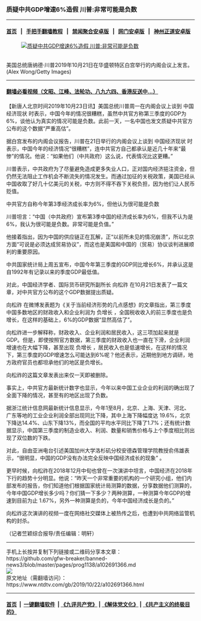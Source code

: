 ### 质疑中共GDP增速6%造假 川普:非常可能是负数
------------------------

#### [首页](https://github.com/gfw-breaker/banned-news3/blob/master/README.md) &nbsp;&nbsp;|&nbsp;&nbsp; [手把手翻墙教程](https://github.com/gfw-breaker/guides/wiki) &nbsp;&nbsp;|&nbsp;&nbsp; [禁闻聚合安卓版](https://github.com/gfw-breaker/bn-android) &nbsp;&nbsp;|&nbsp;&nbsp; [网门安卓版](https://github.com/oGate2/oGate) &nbsp;&nbsp;|&nbsp;&nbsp; [神州正道安卓版](https://github.com/SzzdOgate/update) 



<div><div class="featured_image">
 <a href="https://i.ntdtv.com/assets/uploads/2019/10/GettyImages-1182497442.jpg" target="_blank">
  <figure>
   <img alt="质疑中共GDP增速6%造假 川普:非常可能是负数" src="https://i.ntdtv.com/assets/uploads/2019/10/GettyImages-1182497442-800x450.jpg"/>
  </figure><br/>
 </a>
 <span class="caption">
  美国总统唐纳德·川普2019年10月21日在华盛顿特区白宫举行的内阁会议上发言。(Alex Wong/Getty Images)
 </span>
</div>
</div><hr/>

#### [翻墙必看视频（文昭、江峰、法轮功、八九六四、香港反送中...）](https://github.com/gfw-breaker/banned-news3/blob/master/pages/links.md)

<div><div class="post_content" itemprop="articleBody">
 <p>
  【新唐人北京时间2019年10月23日讯】美国总统川普周一在内阁会议上谈到
  <ok href="https://www.ntdtv.com/gb/中国经济现状.htm">
   中国经济现状
  </ok>
  时表示，中国今年的情况很糟糕，虽然中共官方称第三季度的GDP为6%，谈他认为真实的情况可能是负数。此前一天，一名中国也发文质疑中共官方公布的这个数据“严重高估”。
 </p>
 <p>
  据白宫发布的内阁会议报告，川普在21日举行的内阁会议上谈到
  <ok href="https://www.ntdtv.com/gb/中国经济现状.htm">
   中国经济现状
  </ok>
  时表示，中国今年的经济情况“很糟糕”，连中共官方自己都承认是近几十年来“最惨”的情况。他说：“如果他们（中共政府）这么说，代表情况比这更糟。”
 </p>
 <p>
  川普表示，中共政府为了尽量避免造成更多失业人口，正对国内经济挹注资金，但仍然无法阻止工作机会不断流失的情况发生。而通过加征的关税政策，美国已经从中国收取了好几十亿美元的关税，中方则不得不吞下关税负担，因为他们让人民币贬值。
 </p>
 <p>
  中共官方自称今年第3季经济成长率为6%，但他认为很可能是负数
 </p>
 <p>
  川普坦言：“中国（中共政府）宣布第3季中国的经济成长率为6%，但我不认为是6%，我认为很可能是负数。非常可能是负值。”
 </p>
 <p>
  他接着指出，因为中国的供应链正在瓦解，正“以前所未见的情况崩溃”，所以北京方面“可说是必须达成贸易协议”，而这也是美国和中国的（贸易）协议谈判进展顺利的重要原因。
 </p>
 <p>
  中共国家统计局上周五宣布，中国今年第三季度的GDP同比增长6%，并承认这是自1992年有记录以来的季度GDP最低值。
 </p>
 <p>
  对此，中国经济学者、国际货币研究所副所长
  <ok href="https://www.ntdtv.com/gb/向松祚.htm">
   向松祚
  </ok>
  在10月21日发表了一篇文章，对中共官方公布的这个GDP数据提出质疑。
 </p>
 <p>
  <ok href="https://www.ntdtv.com/gb/向松祚.htm">
   向松祚
  </ok>
  在微博发表题为《关于当前经济形势的几点感想》的文章指出，第三季度中国多数地区的财政收入和企业利润为
  <ok href="https://www.ntdtv.com/gb/负增长.htm">
   负增长
  </ok>
  ，全国税收收入的前三季度也是负增长，在这样的基础上，6%的GDP数据“显然高估了”。
 </p>
 <p>
  向松祚进一步解释称，财政收入、企业利润和居民收入，这三项加起来就是GDP。但是，即使按照官方数据，第三季度的财政收入也一直在下滑，企业利润增速也在大幅下降，甚至出现
  <ok href="https://www.ntdtv.com/gb/负增长.htm">
   负增长
  </ok>
  ，居民收入也是低速增长，在这样的情况下，第三季度的GDP增速怎么可能达到6%呢？他还表示，近期他到地方调研，地方政府官员也都坦承他们的地区是负增长。
 </p>
 <p>
  向松祚的这篇文章发表出来仅一天即被删除。
 </p>
 <p>
  事实上，中共官方最新统计数字也显示，今年以来中国工业企业的利润的确出现了全面下降的情况，甚至有的地区出现了负数。
 </p>
 <p>
  据浙江统计信息网最新统计信息显示，今年1至8月，北京、上海、天津、河北、广东等地的工业企业利润全部出现同比下降，其中上海下降幅度达 19.6%，北京下降达14.4%、山东下降13%，而全国的平均水平同比下降了1.7%；还有统计数据显示，中国第三季度的制造业收入、利润、数量和销售价格与上个季度相比则出现了双位数的下跌。
 </p>
 <p>
  对此，自由亚洲电台引述美国加州大学洛杉矶分校安德森管理学院教授俞伟雄表示，“很明显，中国的GDP没有办法完全反映中国经济成长的现象” 。
 </p>
 <p>
  更早时候，向松祚在2018年12月中旬也曾在一次演讲中坦言，中国经济在2018年下行的趋势十分明显。他说：“昨天一个非常重要的机构的一个研究小组，他们内部发布的报告，你们知道他们根据国家统计局测算的数据，分享数据他们测算的，今年中国GDP增长多少吗？你们猜一下多少？两种测算，一种测算今年GDP的增速到目前为止 1.67%，另外一种测算是负的，今年中国经济成长是负的。”
 </p>
 <p>
  向松祚这次演讲的视频一度在网络社交媒体上被热传之后，也遭到中共网络监管机构的封杀。
 </p>
 <p>
  （记者竺颖综合报导/责任编辑：明轩）
 </p>
 <div class="single_ad">
 </div>
</div>
</div>
<hr/>
手机上长按并复制下列链接或二维码分享本文章：<br/>
https://github.com/gfw-breaker/banned-news3/blob/master/pages/prog1138/a102691366.md <br/>
<a href='https://github.com/gfw-breaker/banned-news3/blob/master/pages/prog1138/a102691366.md'><img src='https://github.com/gfw-breaker/banned-news3/blob/master/pages/prog1138/a102691366.md.png'/></a> <br/>
原文地址（需翻墙访问）：https://www.ntdtv.com/gb/2019/10/22/a102691366.html


------------------------
#### [首页](https://github.com/gfw-breaker/banned-news3/blob/master/README.md) &nbsp;|&nbsp; [一键翻墙软件](https://github.com/gfw-breaker/nogfw/blob/master/README.md) &nbsp;| [《九评共产党》](https://github.com/gfw-breaker/9ping.md/blob/master/README.md#九评之一评共产党是什么) | [《解体党文化》](https://github.com/gfw-breaker/jtdwh.md/blob/master/README.md) | [《共产主义的终极目的》](https://github.com/gfw-breaker/gczydzjmd.md/blob/master/README.md)


<img src='http://gfw-breaker.win/banned-news3/pages/prog1138/a102691366.md' width='0px' height='0px'/>
